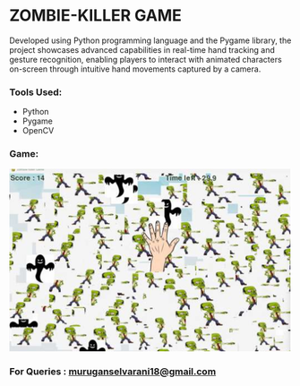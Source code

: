 # ZOMBIE-KILLER GAME

Developed using Python programming language and the Pygame library, the project showcases advanced capabilities in real-time hand tracking and gesture recognition, enabling players to interact with animated characters on-screen through intuitive hand movements captured by a camera.

### Tools Used:
- Python
- Pygame
- OpenCV

### Game:
![alt text](image.png)

### For Queries : muruganselvarani18@gmail.com 
